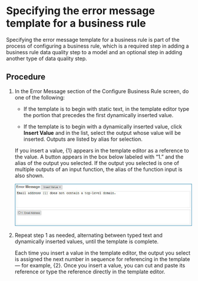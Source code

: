 # Specifying the error message template for a business rule 

<head>
  <meta name="guidename" content="DataHub"/>
  <meta name="context" content="GUID-66968252-b76c-435b-aad4-82f25bbaf76f"/>
</head>


Specifying the error message template for a business rule is part of the process of configuring a business rule, which is a required step in adding a business rule data quality step to a model and an optional step in adding another type of data quality step.

## Procedure

1.  In the Error Message section of the Configure Business Rule screen, do one of the following:

    -   If the template is to begin with static text, in the template editor type the portion that precedes the first dynamically inserted value.

    -   If the template is to begin with a dynamically inserted value, click **Insert Value** and in the list, select the output whose value will be inserted. Outputs are listed by alias for selection.

    If you insert a value, \{1\} appears in the template editor as a reference to the value. A button appears in the box below labeled with “1.” and the alias of the output you selected. If the output you selected is one of multiple outputs of an input function, the alias of the function input is also shown.

    ![Error Message section of the Configure Business Rule screen](../Images/Models/mdm-ds-model-data-quality-step-rule-error-message_9c85eaaf-536b-4ecd-aa07-2ced95f830fb.jpg)

2.  Repeat step 1 as needed, alternating between typed text and dynamically inserted values, until the template is complete.

    Each time you insert a value in the template editor, the output you select is assigned the next number in sequence for referencing in the template — for example, \{2\}. Once you insert a value, you can cut and paste its reference or type the reference directly in the template editor.
